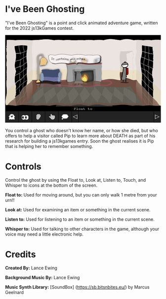 # I've Been Ghosting

"I've Been Ghosting" is a point and click animated adventure game, written for the 2022 js13kGames contest.

![Screenshot](img/parlor_1.png)

You control a ghost who doesn't know her name, or how she died, but who offers to help a visitor called Pip to learn more about DEATH as part of his research for building a js13kgames entry. Soon the ghost realises it is Pip that is helping her to remember something.

# Controls

Control the ghost by using the Float to, Look at, Listen to, Touch, and Whisper to icons at the bottom of the screen.

**Float to:** Used for moving around, but you can only walk 1 metre from your urn!!

**Look at:** Used for examining an item or something in the current scene.

**Listen to:** Used for listening to an item or something in the current scene.

**Whisper to:** Used for talking to other characters in the game, although your voice may need a little electronic help.

# Credits
**Created By:** Lance Ewing  

**Background Music By:** Lance Ewing  

**Music Synth Library:** [SoundBox] (https://sb.bitsnbites.eu/) by Marcus Geelnard  
